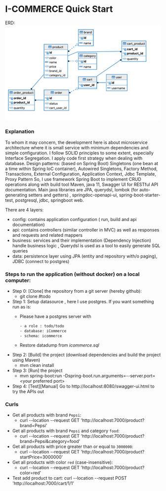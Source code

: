 # I-COMMERCE Quick Start
ERD: ![icommerce ERD diagram](icommerceERD.png "icommerce ERD diagram")
### Explanation
 To whom it may concern, the development here is about microservice architecture where it is small service with minimum 
 dependencies and simple configuration. I follow SOLID principles to some extent, especially Interface Segregation. 
 I apply code first strategy when dealing with database.
Design patterns: (based on Spring Boot) Singletons (one bean at a time within Spring IoC container), Autowired Singletons,
 Factory Method, Transactions, External Configuration, Application Context, Jdbc Template, Proxy Pattern
 So, I use framework Spring Boot to implement CRUD operations along with build tool Maven, 
 java 11, Swagger UI for RESTful API documentation. Main java libraries are JPA, querydsl, lombok (for auto-generating setters and getters) , springdoc-openapi-ui, 
 spring-boot-starter-test, postgresql, jdbc, springboot web.
  
 
 There are 4 layers:
- config: contains application configuration ( run, build and api documentation)
- api: contains controllers (similar controller in MVC) as well as responses and requests and related mappers
- business: services and their implementation (Dependency Injection) handle business logic , Querydsl is used as a tool 
  to easily generate SQL queries
- data: persistence layer using JPA (entity and repository with/o paging), JDBC (connect to postgres)


### Steps to run the application (without docker) on a local computer:
  * Step 0: [Clone] the repository from a git server (hereby github):
    - git clone #todo
  * Step 1: Setup datasource , here I use postgres.
    If you want something run as is: 
      - Please have a postgres server with 
                  
            - a role : todo/todo
            - database: iCommerce
            - schema: icommerce 
      - Restore datadump from _icommerce.sql_
  * Step 2: [Build] the project (download dependencies and build the project using Maven)
    - mvn clean install
  * Step 3: [Run] the project
    - mvn spring-boot:run -Dspring-boot.run.arguments=--server.port=\<your preferred port\>
  * Step 4: [Test][Manual] Go to http://localhost:8080/swagger-ui.html to try the APIs out 
    
### Curls
  * Get all products with brand `Pepsi`: 
    - curl --location --request GET 'http://localhost:7000/product?brand=Pepsi'
  * Get all products with brand `Pepsi` and category `food`:
    - curl --location --request GET 'http://localhost:7000/product?brand=Pepsi&category=food'
  * Get all products with price greater than or equal to `3000000`:
    - curl --location --request GET 'http://localhost:7000/product?startPrice=3000000'
  * Get all products with color `red` (case-insensitive):
    - curl --location --request GET 'http://localhost:7000/product?color=red'
  * Test add product to cart: curl --location --request POST 'http://localhost:7000/cart/1/1'